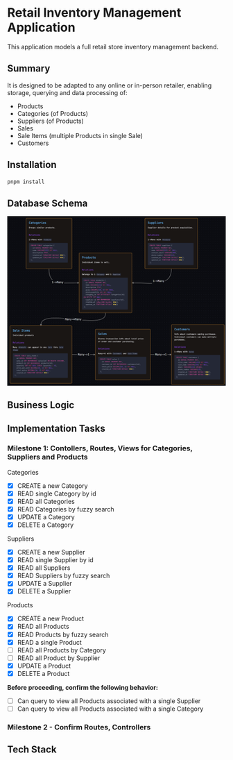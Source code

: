 # Retail Inventory Management Application

This application models a full retail store inventory management backend.

## Summary

It is designed to be adapted to any online or in-person retailer, enabling storage, querying and data processing of:

- Products
- Categories (of Products)
- Suppliers (of Products)
- Sales
- Sale Items (multiple Products in single Sale)
- Customers

## Installation

```bash
pnpm install
```

## Database Schema

![](./public/Inventory%20Project%20Database%20Schema.png)

## Business Logic

## Implementation Tasks

### Milestone 1: Contollers, Routes, Views for Categories, Suppliers and Products

Categories

- [x] CREATE a new Category
- [x] READ single Category by id
- [x] READ all Categories
- [x] READ Categories by fuzzy search
- [x] UPDATE a Category
- [x] DELETE a Category

Suppliers

- [x] CREATE a new Supplier
- [x] READ single Supplier by id
- [x] READ all Suppliers
- [x] READ Suppliers by fuzzy search
- [x] UPDATE a Supplier
- [x] DELETE a Supplier

Products

- [x] CREATE a new Product
- [x] READ all Products
- [x] READ Products by fuzzy search
- [x] READ a single Product
- [ ] READ all Products by Category
- [ ] READ all Product by Supplier
- [x] UPDATE a Product
- [x] DELETE a Product

**Before proceeding, confirm the following behavior:**

- [ ] Can query to view all Products associated with a single Supplier
- [ ] Can query to view all Products associated with a single Category

### Milestone 2 - Confirm Routes, Controllers

## Tech Stack
